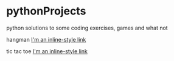 # pythonProjects
python solutions to some coding exercises, games and what not

hangman
[I'm an inline-style link](https://www.google.com)

tic tac toe
[I'm an inline-style link](https://www.google.com)
